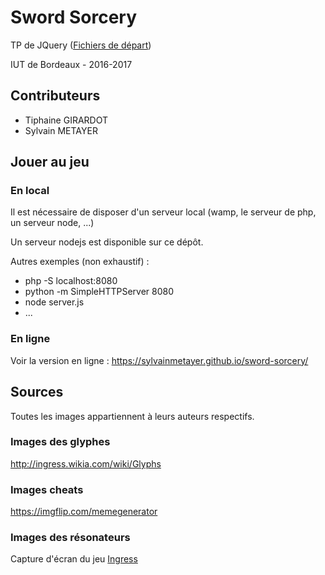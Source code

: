 # Sword Sorcery

TP de JQuery ([Fichiers de départ](http://deepnight.net/iut/))

IUT de Bordeaux - 2016-2017

## Contributeurs

- Tiphaine GIRARDOT
- Sylvain METAYER

## Jouer au jeu

### En local

Il est nécessaire de disposer d'un serveur local (wamp, le serveur de php, un serveur node, ...)

Un serveur nodejs est disponible sur ce dépôt.

Autres exemples (non exhaustif) :

- php -S localhost:8080
- python -m SimpleHTTPServer 8080
- node server.js
- ...

### En ligne 

Voir la version en ligne : https://sylvainmetayer.github.io/sword-sorcery/

## Sources

Toutes les images appartiennent à leurs auteurs respectifs.
 
### Images des glyphes

http://ingress.wikia.com/wiki/Glyphs

### Images cheats

https://imgflip.com/memegenerator

### Images des résonateurs

Capture d'écran du jeu [Ingress](https://ingress.com)